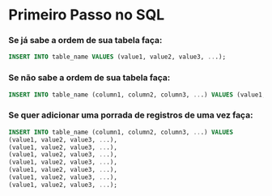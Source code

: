 # Primeiro Passo no SQL

### Se já sabe a ordem de sua tabela faça:
```sql
INSERT INTO table_name VALUES (value1, value2, value3, ...);
```

### Se não sabe a ordem de sua tabela faça:
```sql
INSERT INTO table_name (column1, column2, column3, ...) VALUES (value1, value2, value3, ...);
```

### Se quer adicionar uma porrada de registros de uma vez faça:
```sql
INSERT INTO table_name (column1, column2, column3, ...) VALUES
(value1, value2, value3, ...),
(value1, value2, value3, ...),
(value1, value2, value3, ...),
(value1, value2, value3, ...),
(value1, value2, value3, ...),
(value1, value2, value3, ...),
(value1, value2, value3, ...);
```
